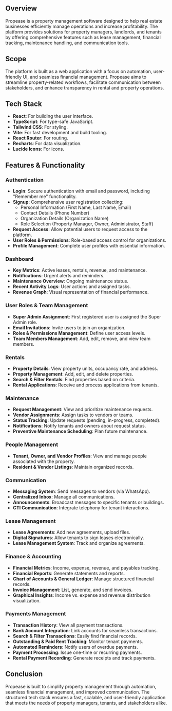 ## Overview

Propease is a property management software designed to help real estate businesses efficiently manage operations and increase profitability. The platform provides solutions for property managers, landlords, and tenants by offering comprehensive features such as lease management, financial tracking, maintenance handling, and communication tools.

## Scope

The platform is built as a web application with a focus on automation, user-friendly UI, and seamless financial management. Propease aims to streamline property-related workflows, facilitate communication between stakeholders, and enhance transparency in rental and property operations.

## Tech Stack

- **React**: For building the user interface.
- **TypeScript**: For type-safe JavaScript.
- **Tailwind CSS**: For styling.
- **Vite**: For fast development and build tooling.
- **React Router**: For routing.
- **Recharts**: For data visualization.
- **Lucide Icons**: For icons.

## Features & Functionality

### Authentication

- **Login**: Secure authentication with email and password, including "Remember me" functionality.
- **Signup**: Comprehensive user registration collecting:
  - Personal Information (First Name, Last Name, Email)
  - Contact Details (Phone Number)
  - Organization Details (Organization Name)
  - Role Selection (Property Manager, Owner, Administrator, Staff)
- **Request Access**: Allow potential users to request access to the platform.
- **User Roles & Permissions**: Role-based access control for organizations.
- **Profile Management**: Complete user profiles with essential information.

### Dashboard

- **Key Metrics**: Active leases, rentals, revenue, and maintenance.
- **Notifications**: Urgent alerts and reminders.
- **Maintenance Overview**: Ongoing maintenance status.
- **Recent Activity Logs**: User actions and assigned tasks.
- **Revenue Graph**: Visual representation of financial performance.

### User Roles & Team Management

- **Super Admin Assignment**: First registered user is assigned the Super Admin role.
- **Email Invitations**: Invite users to join an organization.
- **Roles & Permissions Management**: Define user access levels.
- **Team Members Management**: Add, edit, remove, and view team members.

### Rentals

- **Property Details**: View property units, occupancy rate, and address.
- **Property Management**: Add, edit, and delete properties.
- **Search & Filter Rentals**: Find properties based on criteria.
- **Rental Applications**: Receive and process applications from tenants.

### Maintenance

- **Request Management**: View and prioritize maintenance requests.
- **Vendor Assignments**: Assign tasks to vendors or teams.
- **Status Tracking**: Update requests (pending, in-progress, completed).
- **Notifications**: Notify tenants and owners about request status.
- **Preventive Maintenance Scheduling**: Plan future maintenance.

### People Management

- **Tenant, Owner, and Vendor Profiles**: View and manage people associated with the property.
- **Resident & Vendor Listings**: Maintain organized records.

### Communication

- **Messaging System**: Send messages to vendors (via WhatsApp).
- **Centralized Inbox**: Manage all communications.
- **Announcements**: Broadcast messages to specific tenants or buildings.
- **CTI Communication**: Integrate telephony for tenant interactions.

### Lease Management

- **Lease Agreements**: Add new agreements, upload files.
- **Digital Signatures**: Allow tenants to sign leases electronically.
- **Lease Management System**: Track and organize agreements.

### Finance & Accounting

- **Financial Metrics**: Income, expense, revenue, and payables tracking.
- **Financial Reports**: Generate statements and reports.
- **Chart of Accounts & General Ledger**: Manage structured financial records.
- **Invoice Management**: List, generate, and send invoices.
- **Graphical Insights**: Income vs. expense and revenue distribution visualization.

### Payments Management

- **Transaction History**: View all payment transactions.
- **Bank Account Integration**: Link accounts for seamless transactions.
- **Search & Filter Transactions**: Easily find financial records.
- **Outstanding & Paid Rent Tracking**: Monitor tenant payments.
- **Automated Reminders**: Notify users of overdue payments.
- **Payment Processing**: Issue one-time or recurring payments.
- **Rental Payment Recording**: Generate receipts and track payments.

## Conclusion

Propease is built to simplify property management through automation, seamless financial management, and improved communication. The structured tech stack ensures a fast, scalable, and user-friendly application that meets the needs of property managers, tenants, and stakeholders alike.